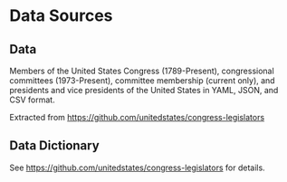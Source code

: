 # Data Sources


## Data

Members of the United States Congress (1789-Present), congressional
committees (1973-Present), committee membership (current only), and
presidents and vice presidents of the United States in YAML, JSON, and
CSV format.

Extracted from <https://github.com/unitedstates/congress-legislators>

## Data Dictionary

See https://github.com/unitedstates/congress-legislators for details.
